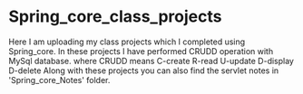 # Spring_core_class_projects
Here I am uploading my class projects which I completed using Spring_core.
In these projects I have performed CRUDD operation with MySql database.
where CRUDD means C-create R-read U-update D-display D-delete
Along with these projects you can also find the servlet notes in 'Spring_core_Notes' folder.
